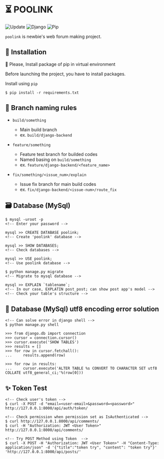 # :hourglass_flowing_sand: POOLINK

![Update](https://img.shields.io/github/last-commit/tigermeal/poolink)
![Django](https://img.shields.io/badge/Django-v2.2.5-green)
![Pip](https://img.shields.io/badge/pypi-v19.3.1-blue)


`poolink` is newbie's web forum making project.

## :rocket: Installation

:rotating_light: Please, Install package of pip in virtual environment

Before launching the project, you have to install packages.

Install using `pip`

```
$ pip install -r requirements.txt
```

## :pencil: Branch naming rules

- `build/something`
    - Main build branch
    - ex. `build/django-backend`

- `feature/something`
    - Feature test branch for builded codes
    - Named basing on `build/something`
    - ex. `feature/django-backend/<feature_name>`

- `fix/something/<issue_num>/explain`
    - Issue fix branch for main build codes
    - ex. `fix/django-backend/<issue-num>/route_fix`


## :card_file_box: Database (MySql)

```
$ mysql -uroot -p
<!-- Enter your password -->

mysql >> CREATE DATABASE poolink;
<!-- Create 'poolink' database -->

mysql >> SHOW DATABASES;
<!-- Check databases -->

mysql >> USE poolink;
<!-- Use poolink database -->

$ python manage.py migrate
<!-- Migrate to mysql database -->

mysql >> EXPLAIN `tablename`;
<!-- In our case, EXPLATIN post_post; can show post app's model -->
<!-- Check your table's structure -->
```

## :wrench: Database (MySql) utf8 encoding error solution
```
<!-- Can solve error in django shell -->
$ python manage.py shell

>>> from django.db import connection
>>> cursor = connection.cursor()
>>> cursor.execute('SHOW TABLES')
>>> results = []
>>> for row in cursor.fetchall():
...     results.append(row)

>>> for row in results:
...     cursor.execute('ALTER TABLE %s CONVERT TO CHARACTER SET utf8 COLLATE utf8_general_ci;'%(row[0]))
```

## :sparkles: Token Test
```
<!-- Check user's token -->
$ curl -X POST -d "email=<user-email>&password=<password>" http://127.0.0.1:8000/api/auth/token/

<!-- Check permission when permission set as IsAuthenticated -->
$ curl http://127.0.0.1.8000/api/comments/
$ curl -H "Authorization: JWT <User Token>" http://127.0.0.1:8000/api/comments/

<!-- Try POST Method using Token  -->
$ curl -X POST -H "Authorization: JWT <User Token>" -H "Content-Type: application/json" -d '{"title":"token try", "content": "token try"}' 'http://127.0.0.1:8000/api/posts/'

```